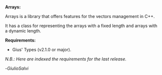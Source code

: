 **Arrays:**

Arrays is a library that offers features for the vectors management in C++.

It has a class for representing the arrays with a fixed length and arrays with a dynamic length.

**Requirements:**

* Gius' Types (v2.1.0 or major).

*N.B.: Here are indexed the requirements for the last release.*

-*GiulioSalvi*
